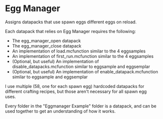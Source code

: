 # Egg Manager
 Assigns datapacks that use spawn eggs different eggs on reload.

Each datapack that relies on Egg Manager requires the following:
* The egg_manager_open datapack
* The egg_manager_close datapack
* An implementation of load.mcfunction similar to the 4 eggsamples
* An implementation of first_run.mcfunction similar to the 4 eggsamples
* (Optional, but useful) An implementation of disable_datapacks.mcfunction similar to eggsample and eggsemplar
* (Optional, but useful) An implementation of enable_datapack.mcfunction similar to eggsample and eggsemplar

I use multiple (58, one for each spawn egg) hardcoded datapacks for different crafting recipes, but those aren't necessary for all spawn egg uses.

Every folder in the "Eggmanager Example" folder is a datapack, and can be used together to get an understanding of how it works.

